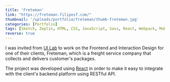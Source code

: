 ```yaml
---
title: 'Freteman'
link: "https://freteman.filipesf.com/"
thumbnail: '/uploads/portfolio/freteman/thumb-freteman.jpg'
categories: [Portfolio]
tags: [Sketch, Zeplin, HTML, CSS, JavaScript, Sass, React, Webpack, Mobile First, Responsive Web Design]
reverse: true
---
```


I was invited from [UI Lab][UL] to work on the Frontend and Interaction Design
for one of their clients, Freteman, which is a freight service company that
collects and delivers customer's packages.

The project was developed using [React][RJS] in order to make it easy to
integrate with the client's backend platform using RESTful API.

[UL]: http://www.uilab.com.br "UI Lab – Everything about UI Design"
[RJS]: https://reactjs.org/ "React - A JavaScript library for building user interfaces"
